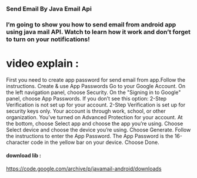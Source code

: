 ### Send Email By Java Email Api

### I’m going to show you how to send email from android app using java mail API. Watch to learn how it work and don’t forget to turn on your notifications!

# video explain :


First you need to create app password for send email from app.Follow the instructions.
Create & use App Passwords
Go to your Google Account.
On the left navigation panel, choose Security.
On the "Signing in to Google" panel, choose App Passwords. If you don’t see this option:
2-Step Verification is not set up for your account.
2-Step Verification is set up for security keys only.
Your account is through work, school, or other organization.
You’ve turned on Advanced Protection for your account.
At the bottom, choose Select app and choose the app you’re using.
Choose Select device and choose the device you’re using.
Choose Generate.
Follow the instructions to enter the App Password. The App Password is the 16-character code in the yellow bar on your device.
Choose Done.

#### download lib :
https://code.google.com/archive/p/javamail-android/downloads
